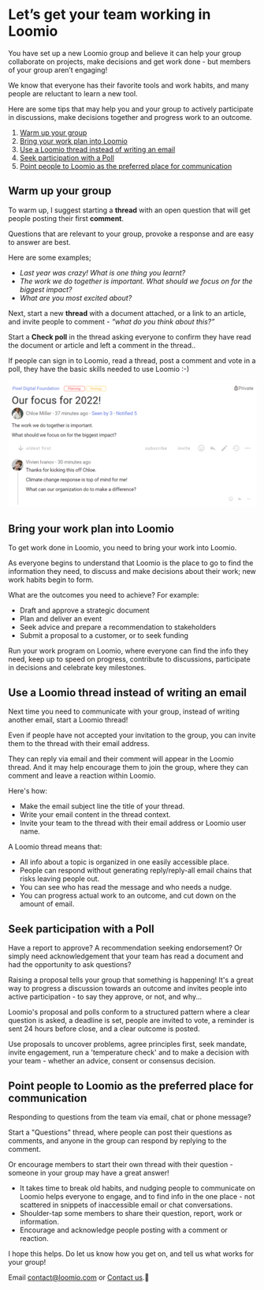 # Let’s get your team working in Loomio

You have set up a new Loomio group and believe it can help your group collaborate on projects, make decisions and get work done - but members of your group aren’t engaging!

We know that everyone has their favorite tools and work habits, and many people are reluctant to learn a new tool.

Here are some tips that may help you and your group to actively participate in discussions,  make decisions together and progress work to an outcome.

1. [Warm up your group](#warm-up-your-group)
2. [Bring your work plan into Loomio](#bring-your-work-plan-into-loomio)
3. [Use a Loomio thread instead of writing an email](#use-a-loomio-thread-instead-of-writing-an-email)
4. [Seek participation with a Poll](#seek-participation-with-a-poll)
5. [Point people to Loomio as the preferred place for communication](#point-people-to-loomio-as-the-preferred-place-for-communication)

## Warm up your group
To warm up, I suggest starting a **thread** with an open question that will get people posting their first **comment**. 

Questions that are relevant to your group, provoke a response and are easy to answer are best.

Here are some examples;
- *Last year was crazy!  What is one thing you learnt?*
- *The work we do together is important. What should we focus on for the biggest impact?*
- *What are you most excited about?*

Next, start a new **thread** with a document attached, or a link to an article, and invite people to comment - *“what do you think about this?”*

Start a **Check poll** in the thread asking everyone to confirm they have read the document or article and left a comment in the thread..

If people can sign in to Loomio, read a thread, post a comment and vote in a poll, they have the basic skills needed to use Loomio :-)

![](warm_up_your_group.png#width-80)

## Bring your work plan into Loomio

To get work done in Loomio, you need to bring your work into Loomio.

As everyone begins to understand that Loomio is the place to go to find the information they need, to discuss and make decisions about their work; new work habits begin to form.

What are the outcomes you need to achieve? For example:
- Draft and approve a strategic document
- Plan and deliver an event
- Seek advice and prepare a recommendation to stakeholders
- Submit a proposal to a customer, or to seek funding

Run your work program on Loomio, where everyone can find the info they need, keep up to speed on progress, contribute to discussions, participate in decisions and celebrate key milestones.

## Use a Loomio thread instead of writing an email

Next time you need to communicate with your group, instead of writing another email, start a Loomio thread!

Even if people have not accepted your invitation to the group, you can invite them to the thread with their email address. 

They can reply via email and their comment will appear in the Loomio thread.  And it may help encourage them to join the group, where they can comment and leave a reaction within Loomio. 

Here's how:
- Make the email subject line the title of your thread.
- Write your email content in the thread context.
- Invite your team to the thread with their email address or Loomio user name.

A Loomio thread means that:
- All info about a topic is organized in one easily accessible place.
- People can respond without generating reply/reply-all email chains that risks leaving people out.
- You can see who has read the message and who needs a nudge.
- You can progress actual work to an outcome, and cut down on the amount of email.

## Seek participation with a Poll 

Have a report to approve? A recommendation seeking endorsement? Or simply need acknowledgement that your team has read a document and had the opportunity to ask questions?

Raising a proposal tells your group that something is happening! It's a great way to progress a discussion towards an outcome and invites people into active participation - to say they approve, or not, and why...

Loomio's proposal and polls conform to a structured pattern where a clear question is asked, a deadline is set, people are invited to vote, a reminder is sent 24 hours before close, and a clear outcome is posted.

Use proposals to uncover problems, agree principles first, seek mandate, invite engagement, run a 'temperature check' and to make a decision with your team - whether an advice, consent or consensus decision.

## Point people to Loomio as the preferred place for communication

Responding to questions from the team via email, chat or phone message? 

Start a "Questions" thread, where people can post their questions as comments, and anyone in the group can respond by replying to the comment.  

Or encourage members to start their own thread with their question - someone in your group may have a great answer!

- It takes time to break old habits, and nudging people to communicate on Loomio helps everyone to engage, and to find info in the one place - not scattered in snippets of inaccessible email or chat conversations.
- Shoulder-tap some members to share their question, report, work or information.
- Encourage and acknowledge people posting with a comment or reaction.

I hope this helps.  Do let us know how you get on, and tell us what works for your group! 

Email contact@loomio.com or [Contact us](https://www.loomio.com/contact).🙂
